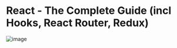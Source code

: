 # React - The Complete Guide (incl Hooks, React Router, Redux)
![image](https://user-images.githubusercontent.com/103274587/186240753-cb7aa484-ea2c-4b7c-abe9-75aa4c72bc3b.png)
